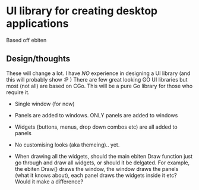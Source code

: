 # UI library for creating desktop applications

Based off ebiten


## Design/thoughts

These will change a lot. I have *NO* experience in designing a UI library (and this will probably show :P )
There are few great looking GO UI libraries but most (not all) are based on CGo. This will be a pure Go library for
those who require it.

- Single window (for now)
- Panels are added to windows. ONLY panels are added to windows
- Widgets (buttons, menus, drop down combos etc) are all added to panels
- No customising looks (aka themeing)..  yet.


- When drawing all the widgets, should the main ebiten Draw function just go through and draw all widgets, or should it
  be delgated. For example, the ebiten Draw() draws the window, the window draws the panels (what it knows about),
  each panel draws the widgets inside it etc?  Would it make a difference?
